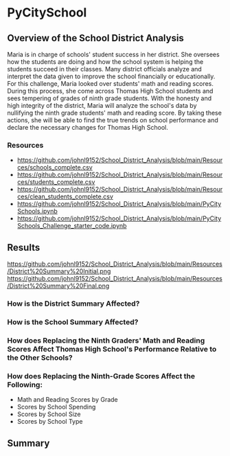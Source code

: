 # PyCitySchool

## Overview of the School District Analysis
Maria is in charge of schools' student success in her district. She oversees how the students are doing and how the school system is helping the students succeed in their classes. Many district officials analyze and interpret the data given to improve the school financially or educationally. For this challenge, Maria looked over students' math and reading scores. During this process, she come across Thomas High School students and sees tempering of grades of ninth grade students. With the honesty and high integrity of the district, Maria will analyze the school's data by nullifying the ninth grade students' math and reading score. By taking these actions, she will be able to find the true trends on school performance and declare the necessary changes for Thomas High School.

### Resources
- https://github.com/johnl9152/School_District_Analysis/blob/main/Resources/schools_complete.csv
- https://github.com/johnl9152/School_District_Analysis/blob/main/Resources/students_complete.csv
- https://github.com/johnl9152/School_District_Analysis/blob/main/Resources/clean_students_complete.csv
- https://github.com/johnl9152/School_District_Analysis/blob/main/PyCitySchools.ipynb
- https://github.com/johnl9152/School_District_Analysis/blob/main/PyCitySchools_Challenge_starter_code.ipynb

## Results
https://github.com/johnl9152/School_District_Analysis/blob/main/Resources/District%20Summary%20Initial.png
https://github.com/johnl9152/School_District_Analysis/blob/main/Resources/District%20Summary%20Final.png

### How is the District Summary Affected?

### How is the School Summary Affected?
### How does Replacing the Ninth Graders' Math and Reading Scores Affect Thomas High School's Performance Relative to the Other Schools?
### How does Replacing the Ninth-Grade Scores Affect the Following:

- Math and Reading Scores by Grade
- Scores by School Spending
- Scores by School Size
- Scores by School Type

## Summary

